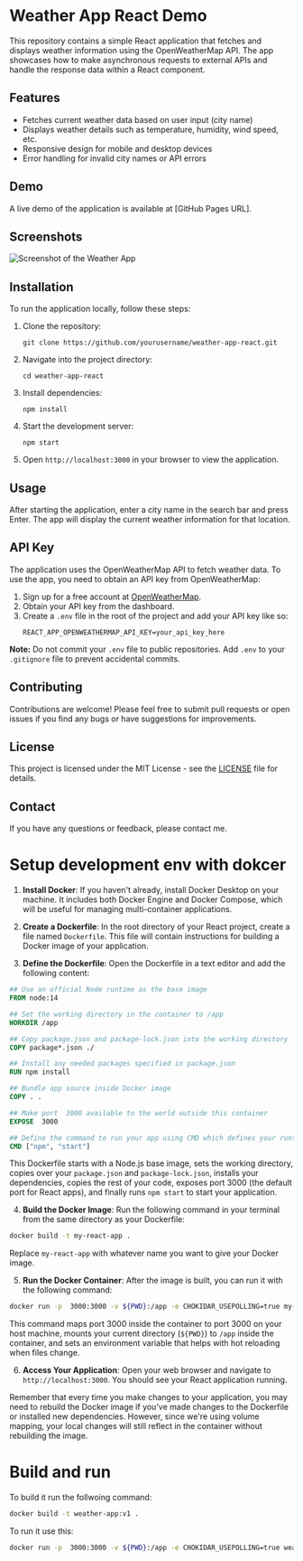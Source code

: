 # Weather App React Demo

This repository contains a simple React application that fetches and
displays weather information using the OpenWeatherMap API. The app
showcases how to make asynchronous requests to external APIs and handle
the response data within a React component.

## Features

- Fetches current weather data based on user input (city name)
- Displays weather details such as temperature, humidity, wind speed, etc.
- Responsive design for mobile and desktop devices
- Error handling for invalid city names or API errors

## Demo

A live demo of the application is available at [GitHub Pages URL].

## Screenshots

![Screenshot of the Weather App](./screenshot.png)

## Installation

To run the application locally, follow these steps:

1. Clone the repository:
   ```
   git clone https://github.com/yourusername/weather-app-react.git
   ```
2. Navigate into the project directory:
   ```
   cd weather-app-react
   ```
3. Install dependencies:
   ```
   npm install
   ```
4. Start the development server:
   ```
   npm start
   ```
5. Open `http://localhost:3000` in your browser to view the application.

## Usage

After starting the application, enter a city name in the search bar and
press Enter. The app will display the current weather information for
that location.

## API Key

The application uses the OpenWeatherMap API to fetch weather data. To
use the app, you need to obtain an API key from OpenWeatherMap:

1. Sign up for a free account at [OpenWeatherMap](https://home.openweathermap.org/users/sign_up).
2. Obtain your API key from the dashboard.
3. Create a `.env` file in the root of the project and add your API key like so:
   ```
   REACT_APP_OPENWEATHERMAP_API_KEY=your_api_key_here
   ```

**Note:** Do not commit your `.env` file to public repositories. Add
`.env` to your `.gitignore` file to prevent accidental commits.

## Contributing

Contributions are welcome! Please feel free to submit pull requests or
open issues if you find any bugs or have suggestions for improvements.

## License

This project is licensed under the MIT License - see the [LICENSE](LICENSE) file for details.

## Contact

If you have any questions or feedback, please contact me.

# Setup development env with dokcer

1. **Install Docker**: If you haven't already, install Docker Desktop on
   your machine. It includes both Docker Engine and Docker Compose,
   which will be useful for managing multi-container applications.

2. **Create a Dockerfile**: In the root directory of your React project,
   create a file named `Dockerfile`. This file will contain instructions
   for building a Docker image of your application.

3. **Define the Dockerfile**: Open the Dockerfile in a text editor and
   add the following content:

```Dockerfile
## Use an official Node runtime as the base image
FROM node:14

## Set the working directory in the container to /app
WORKDIR /app

## Copy package.json and package-lock.json into the working directory
COPY package*.json ./

## Install any needed packages specified in package.json
RUN npm install

## Bundle app source inside Docker image
COPY . .

## Make port  3000 available to the world outside this container
EXPOSE  3000

## Define the command to run your app using CMD which defines your runtime
CMD ["npm", "start"]
```

This Dockerfile starts with a Node.js base image, sets the working
directory, copies over your `package.json` and `package-lock.json`,
installs your dependencies, copies the rest of your code, exposes port
3000 (the default port for React apps), and finally runs `npm start` to
start your application.

4. **Build the Docker Image**: Run the following command in your
   terminal from the same directory as your Dockerfile:

```sh
docker build -t my-react-app .
```

Replace `my-react-app` with whatever name you want to give your Docker
image.

5. **Run the Docker Container**: After the image is built, you can run
   it with the following command:

```sh
docker run -p  3000:3000 -v ${PWD}:/app -e CHOKIDAR_USEPOLLING=true my-react-app
```

This command maps port  3000 inside the container to port  3000 on your
host machine, mounts your current directory (`${PWD}`) to `/app` inside
the container, and sets an environment variable that helps with hot
reloading when files change.

6. **Access Your Application**: Open your web browser and navigate to
   `http://localhost:3000`. You should see your React application
   running.

Remember that every time you make changes to your application, you may
need to rebuild the Docker image if you've made changes to the
Dockerfile or installed new dependencies. However, since we're using
volume mapping, your local changes will still reflect in the container
without rebuilding the image.

# Build and run

To build it run the follwoing command:
```bash
docker build -t weather-app:v1 .
```

To run it use this:
```bash
docker run -p  3000:3000 -v ${PWD}:/app -e CHOKIDAR_USEPOLLING=true weather-app:v1
```

